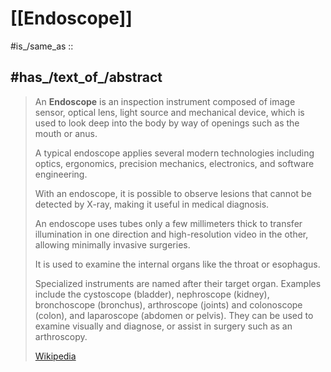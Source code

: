 
# [[Endoscope]] 

#is_/same_as :: 

## #has_/text_of_/abstract 

> An **Endoscope** is an inspection instrument composed of image sensor, 
> optical lens, light source and mechanical device, 
> which is used to look deep into the body by way of openings such as the mouth or anus. 
> 
> A typical endoscope applies several modern technologies 
> including optics, ergonomics, precision mechanics, electronics, and software engineering. 
> 
> With an endoscope, it is possible to observe lesions that cannot be detected by X-ray, 
> making it useful in medical diagnosis. 
> 
> An endoscope uses tubes only a few millimeters thick 
> to transfer illumination in one direction and high-resolution video in the other, 
> allowing minimally invasive surgeries. 
> 
> It is used to examine the internal organs like the throat or esophagus. 
> 
> Specialized instruments are named after their target organ. 
> Examples include the cystoscope (bladder), nephroscope (kidney), bronchoscope (bronchus), arthroscope (joints) and colonoscope (colon), and laparoscope (abdomen or pelvis). They can be used to examine visually and diagnose, or assist in surgery such as an arthroscopy.
>
> [Wikipedia](https://en.wikipedia.org/wiki/Endoscope) 

